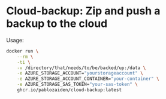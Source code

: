 # Cloud-backup: Zip and push a backup to the cloud

Usage:

```bash
docker run \
    --rm \
    -ti \
    -v /directory/that/needs/to/be/backed/up:/data \
    -e AZURE_STORAGE_ACCOUNT="yourstorageaccount" \
    -e AZURE_STORAGE_ACCOUNT_CONTAINER="your-container" \
    -e AZURE_STORAGE_SAS_TOKEN="your-sas-token" \
    ghcr.io/pablozaiden/cloud-backup:latest
```
